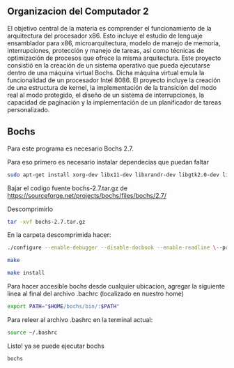 ## Organizacion del Computador 2
El objetivo central de la materia es comprender el funcionamiento de la arquitectura del procesador x86. Esto incluye el estudio de lenguaje ensamblador para x86, microarquitectura, modelo de manejo de memoria, interrupciones, protección y manejo de tareas, así como técnicas de optimización de procesos que ofrece la misma arquitectura. Este proyecto consistió en la creación de un sistema operativo que pueda ejecutarse dentro de una máquina virtual Bochs. Dicha máquina virtual emula la funcionalidad de un procesador Intel 8086. El proyecto incluye la creación de una estructura de kernel, la implementación de la transición del modo real al modo protegido, el diseño de un sistema de interrupciones, la capacidad de paginación y la implementación de un planificador de tareas personalizado.

## Bochs
Para este programa es necesario Bochs 2.7.

Para eso primero es necesario instalar dependecias que puedan faltar 

```bash
sudo apt-get install xorg-dev libx11-dev libxrandr-dev libgtk2.0-dev libreadline-dev
```

Bajar el codigo fuente bochs-2.7.tar.gz de https://sourceforge.net/projects/bochs/files/bochs/2.7/

Descomprimirlo 
```bash
tar -xvf bochs-2.7.tar.gz
```
En la carpeta descomprimida hacer:
```bash
./configure --enable-debugger --disable-docbook --enable-readline \--prefix=$HOME/bochs/
```
```bash
make
```
```bash
make install
```

Para hacer accesible bochs desde cualquier ubicacion, agregar la siguiente linea al final del archivo
.bachrc (localizado en nuestro home)
```bash
export PATH="$HOME/bochs/bin/:$PATH"
```

Para releer al archivo .bashrc en la terminal actual:
```bash
source ∼/.bashrc
```

Listo! ya se puede ejecutar bochs
```bash
bochs
```



